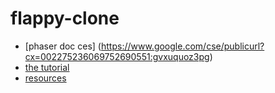 # flappy-clone

- [phaser doc ces] (https://www.google.com/cse/publicurl?cx=002275236069752690551:gvxuquoz3pg)
- [the tutorial](http://www.codevinsky.com/phaser-2-0-tutorial-flappy-bird-part-1/)
- [resources](http://www.lessmilk.com/phaser-tutorial/)
